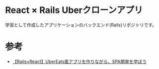 # React × Rails Uberクローンアプリ

学習として作成したアプリケーションのバックエンド(Rails)リポジトリです。

# 参考
- [【Rails×React】UberEats風アプリを作りながら、SPA開発を学ぼう](https://www.techpit.jp/courses/138)